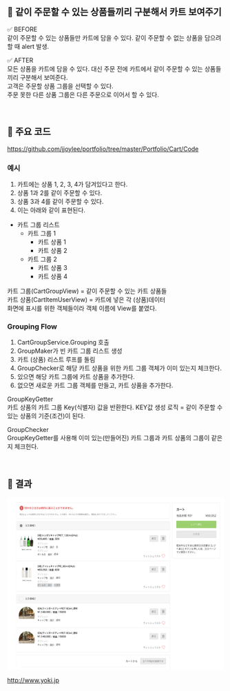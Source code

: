 <br>

## 📌 같이 주문할 수 있는 상품들끼리 구분해서 카트 보여주기

✅ BEFORE  
같이 주문할 수 있는 상품들만 카트에 담을 수 있다. 같이 주문할 수 없는 상품을 담으려 할 때 alert 발생.

✅ AFTER   
모든 상품을 카트에 담을 수 있다. 대신 주문 전에 카트에서 같이 주문할 수 있는 상품들끼리 구분해서 보여준다.  
고객은 주문할 상품 그룹을 선택할 수 있다.  
주문 못한 다른 상품 그룹은 다른 주문으로 이어서 할 수 있다. 

<br>

## 📌 주요 코드

https://github.com/jjoylee/portfolio/tree/master/Portfolio/Cart/Code

### 예시

1. 카트에는 상품 1, 2, 3, 4가 담겨있다고 한다.
2. 상품 1과 2를 같이 주문할 수 있다.
3. 상품 3과 4를 같이 주문할 수 있다.
4. 이는 아래와 같이 표현된다.

- 카트 그룹 리스트 
    - 카트 그룹 1
        - 카트 상품 1
        - 카트 상품 2
    - 카트 그룹 2
        - 카트 상품 3
        - 카트 상품 4

카트 그룹(CartGroupView) = 같이 주문할 수 있는 카트 상품들   
카트 상품(CartItemUserView) = 카트에 넣은 각 (상품)데이터  
화면에 표시를 위한 객체들이라 객체 이름에 View를 붙였다.

### Grouping Flow

1. CartGroupService.Grouping 호출
2. GroupMaker가 빈 카트 그룹 리스트 생성
3. 카트 (상품) 리스트 루프를 돌림
4. GroupChecker로 해당 카트 상품을 위한 카트 그룹 객체가 이미 있는지 체크한다.
5. 있으면 해당 카트 그룹에 카트 상품을 추가한다. 
6. 없으면 새로운 카트 그룹 객체를 만들고, 카트 상품을 추가한다.

GroupKeyGetter      
카트 상품의 카트 그룹 Key(식별자) 값을 반환한다. 
KEY값 생성 로직 = 같이 주문할 수 있는 상품의 기준(조건)이 된다.

GroupChecker        
GroupKeyGetter를 사용해 이미 있는(만들어진) 카트 그룹과 카트 상품의 그룹이 같은지 체크헌다.     

<br>

## 📌 결과

<img src="https://github.com/jjoylee/portfolio/blob/master/Portfolio/Cart/Image/Cart.png" width="700" height="400">

http://www.yoki.jp  
